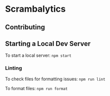 # Scrambalytics

## Contributing

## Starting a Local Dev Server

To start a local server:
```npm start```

### Linting

To check files for formatting issues:
```npm run lint```

To format files:
```npm run format```